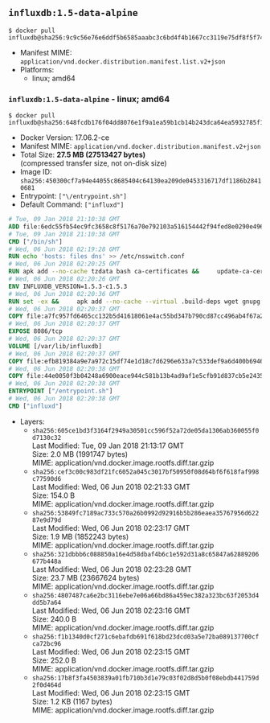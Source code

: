 ## `influxdb:1.5-data-alpine`

```console
$ docker pull influxdb@sha256:9c9c56e76e6ddf5b6585aaabc3c6bd4f4b1667cc3119e75df8f5f74d72a3b5af
```

-	Manifest MIME: `application/vnd.docker.distribution.manifest.list.v2+json`
-	Platforms:
	-	linux; amd64

### `influxdb:1.5-data-alpine` - linux; amd64

```console
$ docker pull influxdb@sha256:648fcdb176f04dd8076e1f9a1ea59b1cb14b243dca64ea5932785f1f8a26e403
```

-	Docker Version: 17.06.2-ce
-	Manifest MIME: `application/vnd.docker.distribution.manifest.v2+json`
-	Total Size: **27.5 MB (27513427 bytes)**  
	(compressed transfer size, not on-disk size)
-	Image ID: `sha256:450300cf7a94e44055c8685404c64130ea209de0453316717df1186b28410681`
-	Entrypoint: `["\/entrypoint.sh"]`
-	Default Command: `["influxd"]`

```dockerfile
# Tue, 09 Jan 2018 21:10:38 GMT
ADD file:6edc55fb54ec9fc3658c8f5176a70e792103a516154442f94fed8e0290e4960e in / 
# Tue, 09 Jan 2018 21:10:38 GMT
CMD ["/bin/sh"]
# Wed, 06 Jun 2018 02:19:28 GMT
RUN echo 'hosts: files dns' >> /etc/nsswitch.conf
# Wed, 06 Jun 2018 02:20:25 GMT
RUN apk add --no-cache tzdata bash ca-certificates &&     update-ca-certificates
# Wed, 06 Jun 2018 02:20:26 GMT
ENV INFLUXDB_VERSION=1.5.3-c1.5.3
# Wed, 06 Jun 2018 02:20:36 GMT
RUN set -ex &&     apk add --no-cache --virtual .build-deps wget gnupg tar &&     for key in         05CE15085FC09D18E99EFB22684A14CF2582E0C5 ;     do         gpg --keyserver ha.pool.sks-keyservers.net --recv-keys "$key" ||         gpg --keyserver pgp.mit.edu --recv-keys "$key" ||         gpg --keyserver keyserver.pgp.com --recv-keys "$key" ;     done &&     wget --no-verbose https://dl.influxdata.com/enterprise/releases/influxdb-data-${INFLUXDB_VERSION}-static_linux_amd64.tar.gz.asc &&     wget --no-verbose https://dl.influxdata.com/enterprise/releases/influxdb-data-${INFLUXDB_VERSION}-static_linux_amd64.tar.gz &&     gpg --batch --verify influxdb-data-${INFLUXDB_VERSION}-static_linux_amd64.tar.gz.asc influxdb-data-${INFLUXDB_VERSION}-static_linux_amd64.tar.gz &&     mkdir -p /usr/src &&     tar -C /usr/src -xzf influxdb-data-${INFLUXDB_VERSION}-static_linux_amd64.tar.gz &&     rm -f /usr/src/influxdb-*/influxdb.conf &&     chmod +x /usr/src/influxdb-*/* &&     cp -a /usr/src/influxdb-*/* /usr/bin/ &&     rm -rf *.tar.gz* /usr/src /root/.gnupg &&     apk del .build-deps
# Wed, 06 Jun 2018 02:20:37 GMT
COPY file:a7fc957fd6465cc132b5d41618061e4ac55bd347b790cd87cc496ab4f67a274b in /etc/influxdb/influxdb.conf 
# Wed, 06 Jun 2018 02:20:37 GMT
EXPOSE 8086/tcp
# Wed, 06 Jun 2018 02:20:37 GMT
VOLUME [/var/lib/influxdb]
# Wed, 06 Jun 2018 02:20:37 GMT
COPY file:efb819384a9e7a972c15df74e1d18c7d6296e633a7c533def9a6d400b69468fc in /entrypoint.sh 
# Wed, 06 Jun 2018 02:20:38 GMT
COPY file:44e0050f3b04248a6900eace944c581b13b4ad9af1e5cfb91d837cb5e24356e6 in /init-influxdb.sh 
# Wed, 06 Jun 2018 02:20:38 GMT
ENTRYPOINT ["/entrypoint.sh"]
# Wed, 06 Jun 2018 02:20:38 GMT
CMD ["influxd"]
```

-	Layers:
	-	`sha256:605ce1bd3f3164f2949a30501cc596f52a72de05da1306ab360055f0d7130c32`  
		Last Modified: Tue, 09 Jan 2018 21:13:17 GMT  
		Size: 2.0 MB (1991747 bytes)  
		MIME: application/vnd.docker.image.rootfs.diff.tar.gzip
	-	`sha256:cef3c00c983df21fc6052a045c3017bf50950f08d64bf6f618faf998c77590d6`  
		Last Modified: Wed, 06 Jun 2018 02:21:33 GMT  
		Size: 154.0 B  
		MIME: application/vnd.docker.image.rootfs.diff.tar.gzip
	-	`sha256:53849fc7189ac733c570a26b0992d92916b5b286eaea35767956d62287e9d79d`  
		Last Modified: Wed, 06 Jun 2018 02:23:17 GMT  
		Size: 1.9 MB (1852243 bytes)  
		MIME: application/vnd.docker.image.rootfs.diff.tar.gzip
	-	`sha256:321dbbb6c088850a16e4d58dbaf4b6c1e592d31a8c65847a62889206677b448a`  
		Last Modified: Wed, 06 Jun 2018 02:23:28 GMT  
		Size: 23.7 MB (23667624 bytes)  
		MIME: application/vnd.docker.image.rootfs.diff.tar.gzip
	-	`sha256:4807487ca6e2bc3116ebe7e06a66bd86a459ec382a323bc63f2053d4dd5b7a64`  
		Last Modified: Wed, 06 Jun 2018 02:23:16 GMT  
		Size: 240.0 B  
		MIME: application/vnd.docker.image.rootfs.diff.tar.gzip
	-	`sha256:f1b1340d0cf271c6ebafdb691f618bd23dcd03a5e72ba089137700cfca72bc96`  
		Last Modified: Wed, 06 Jun 2018 02:23:15 GMT  
		Size: 252.0 B  
		MIME: application/vnd.docker.image.rootfs.diff.tar.gzip
	-	`sha256:17b8f3fa4503839a01fb710b3d1e79c03f02d8d5b0f08ebdb441759d2f0d464d`  
		Last Modified: Wed, 06 Jun 2018 02:23:15 GMT  
		Size: 1.2 KB (1167 bytes)  
		MIME: application/vnd.docker.image.rootfs.diff.tar.gzip
